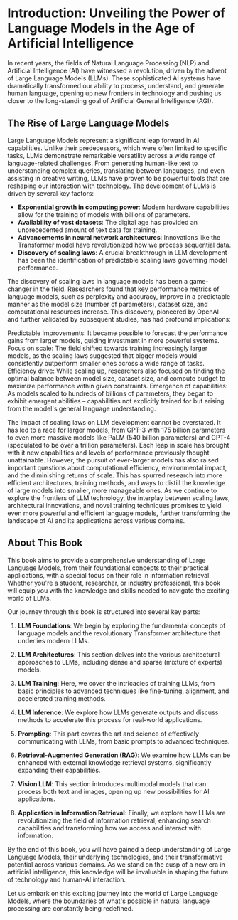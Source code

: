 # Introduction: Unveiling the Power of Language Models in the Age of Artificial Intelligence

In recent years, the fields of Natural Language Processing (NLP) and Artificial Intelligence (AI) have witnessed a revolution, driven by the advent of Large Language Models (LLMs). These sophisticated AI systems have dramatically transformed our ability to process, understand, and generate human language, opening up new frontiers in technology and pushing us closer to the long-standing goal of Artificial General Intelligence (AGI).

## The Rise of Large Language Models

Large Language Models represent a significant leap forward in AI capabilities. Unlike their predecessors, which were often limited to specific tasks, LLMs demonstrate remarkable versatility across a wide range of language-related challenges. From generating human-like text to understanding complex queries, translating between languages, and even assisting in creative writing, LLMs have proven to be powerful tools that are reshaping our interaction with technology.
The development of LLMs is driven by several key factors:

* **Exponential growth in computing power**: Modern hardware capabilities allow for the training of models with billions of parameters.
* **Availability of vast datasets**: The digital age has provided an unprecedented amount of text data for training.
* **Advancements in neural network architectures**: Innovations like the Transformer model have revolutionized how we process sequential data.
* **Discovery of scaling laws**: A crucial breakthrough in LLM development has been the identification of predictable scaling laws governing model performance.

The discovery of scaling laws in language models has been a game-changer in the field. Researchers found that key performance metrics of language models, such as perplexity and accuracy, improve in a predictable manner as the model size (number of parameters), dataset size, and computational resources increase. This discovery, pioneered by OpenAI and further validated by subsequent studies, has had profound implications:

Predictable improvements: It became possible to forecast the performance gains from larger models, guiding investment in more powerful systems.
Focus on scale: The field shifted towards training increasingly larger models, as the scaling laws suggested that bigger models would consistently outperform smaller ones across a wide range of tasks.
Efficiency drive: While scaling up, researchers also focused on finding the optimal balance between model size, dataset size, and compute budget to maximize performance within given constraints.
Emergence of capabilities: As models scaled to hundreds of billions of parameters, they began to exhibit emergent abilities – capabilities not explicitly trained for but arising from the model's general language understanding.

The impact of scaling laws on LLM development cannot be overstated. It has led to a race for larger models, from GPT-3 with 175 billion parameters to even more massive models like PaLM (540 billion parameters) and GPT-4 (speculated to be over a trillion parameters). Each leap in scale has brought with it new capabilities and levels of performance previously thought unattainable.
However, the pursuit of ever-larger models has also raised important questions about computational efficiency, environmental impact, and the diminishing returns of scale. This has spurred research into more efficient architectures, training methods, and ways to distill the knowledge of large models into smaller, more manageable ones.
As we continue to explore the frontiers of LLM technology, the interplay between scaling laws, architectural innovations, and novel training techniques promises to yield even more powerful and efficient language models, further transforming the landscape of AI and its applications across various domains.

## About This Book

This book aims to provide a comprehensive understanding of Large Language Models, from their foundational concepts to their practical applications, with a special focus on their role in information retrieval. Whether you're a student, researcher, or industry professional, this book will equip you with the knowledge and skills needed to navigate the exciting world of LLMs.

Our journey through this book is structured into several key parts:

1. **LLM Foundations**: We begin by exploring the fundamental concepts of language models and the revolutionary Transformer architecture that underlies modern LLMs.

2. **LLM Architectures**: This section delves into the various architectural approaches to LLMs, including dense and sparse (mixture of experts) models.

3. **LLM Training**: Here, we cover the intricacies of training LLMs, from basic principles to advanced techniques like fine-tuning, alignment, and accelerated training methods.

4. **LLM Inference**: We explore how LLMs generate outputs and discuss methods to accelerate this process for real-world applications.

5. **Prompting**: This part covers the art and science of effectively communicating with LLMs, from basic prompts to advanced techniques.

6. **Retrieval-Augmented Generation (RAG)**: We examine how LLMs can be enhanced with external knowledge retrieval systems, significantly expanding their capabilities.

7. **Vision LLM**: This section introduces multimodal models that can process both text and images, opening up new possibilities for AI applications.

8. **Application in Information Retrieval**: Finally, we explore how LLMs are revolutionizing the field of information retrieval, enhancing search capabilities and transforming how we access and interact with information.

By the end of this book, you will have gained a deep understanding of Large Language Models, their underlying technologies, and their transformative potential across various domains. As we stand on the cusp of a new era in artificial intelligence, this knowledge will be invaluable in shaping the future of technology and human-AI interaction.

Let us embark on this exciting journey into the world of Large Language Models, where the boundaries of what's possible in natural language processing are constantly being redefined.

